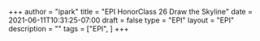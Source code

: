 +++
author = "ipark"
title = "EPI HonorClass 26 Draw the Skyline"
date =  2021-06-11T10:31:25-07:00
draft =  false
type = "EPI"
layout = "EPI"
description = ""
tags = ["EPI", 
]
+++

